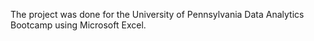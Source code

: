 The project was done for the University of Pennsylvania Data Analytics Bootcamp using Microsoft Excel.
